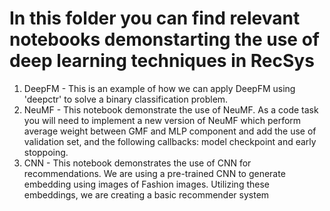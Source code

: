 # In this folder you can find relevant notebooks demonstarting the use of deep learning techniques in RecSys

1) DeepFM - This is an example of how we can apply DeepFM using 'deepctr' to solve a binary classification problem.
2) NeuMF - This notebook demonstrate the use of NeuMF. As a code task you will need to implement a new version of NeuMF which perform average weight between GMF and MLP component and add the use of validation set, and the following callbacks: model checkpoint and early stoppoing.
3) CNN - This notebook demonstrates the use of CNN for recommendations. We are using a pre-trained CNN to generate embedding using images of Fashion images. Utilizing these embeddings, we are creating a basic recommender system

